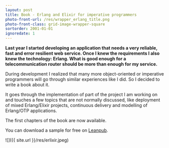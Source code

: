 ```yaml
---
layout: post
title: Book - Erlang and Elixir for imperative programmers
photo-front-url: /res/wrapper_erlang_title.png
photo-front-class: grid-image-wrapper-square
sortorder: 2001-01-01
ignoredate: 1
---
```


**Last year I started developing an application that needs a very reliable, fast and error resilient web service. Once I knew the requirements I also knew the technology: Erlang. What is good enough for a telecommunication router should be more than enough for my service.**

During development I realized that many more object-oriented or imperative programmers will go through similar experiences like I did. So I decided to write a book about it.

It goes through the implementation of part of the project I am working on and touches a few topics that are not normally discussed, like deployment of mixed Erlang/Elixir projects, continuous delivery and modelling of Erlang/OTP applications.

The first chapters of the book are now available.

You can download a sample for free on [Leanpub](https://leanpub.com/erlangandelixirforimperativeprogrammers).

![]({{ site.url }}/res/erlixir.jpeg)
